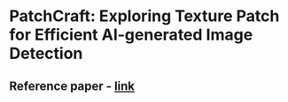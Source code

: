 # PatchCraft: Exploring Texture Patch for Efficient AI-generated Image Detection

## Reference paper - [link](https://arxiv.org/abs/2311.12397)